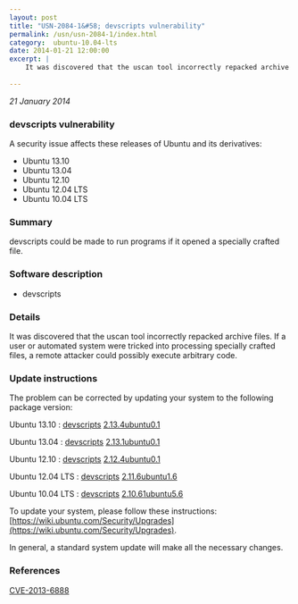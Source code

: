 ```yaml
---
layout: post
title: "USN-2084-1&#58; devscripts vulnerability"
permalink: /usn/usn-2084-1/index.html
category:  ubuntu-10.04-lts
date: 2014-01-21 12:00:00
excerpt: |
    It was discovered that the uscan tool incorrectly repacked archive files. If a user or automated system were tricked into processing specially crafted files, a remote attacker could possibly execute arbitrary code. 
    
--- 
```

 
 

*21 January 2014*

### devscripts vulnerability

A security issue affects these releases of Ubuntu and its derivatives:

* Ubuntu 13.10
* Ubuntu 13.04
* Ubuntu 12.10
* Ubuntu 12.04 LTS
* Ubuntu 10.04 LTS

### Summary

devscripts could be made to run programs if it opened a specially crafted file.

### Software description

* devscripts 

### Details

It was discovered that the uscan tool incorrectly repacked archive files. If a user or automated system were tricked into processing specially crafted files, a remote attacker could possibly execute arbitrary code. 

### Update instructions

The problem can be corrected by updating your system to the following package version:

Ubuntu 13.10
 : [devscripts](https://launchpad.net/ubuntu/+source/devscripts) <span> [2.13.4ubuntu0.1](https://launchpad.net/ubuntu/+source/devscripts/2.13.4ubuntu0.1) </span> 

Ubuntu 13.04
 : [devscripts](https://launchpad.net/ubuntu/+source/devscripts) <span> [2.13.1ubuntu0.1](https://launchpad.net/ubuntu/+source/devscripts/2.13.1ubuntu0.1) </span> 

Ubuntu 12.10
 : [devscripts](https://launchpad.net/ubuntu/+source/devscripts) <span> [2.12.4ubuntu0.1](https://launchpad.net/ubuntu/+source/devscripts/2.12.4ubuntu0.1) </span> 

Ubuntu 12.04 LTS
 : [devscripts](https://launchpad.net/ubuntu/+source/devscripts) <span> [2.11.6ubuntu1.6](https://launchpad.net/ubuntu/+source/devscripts/2.11.6ubuntu1.6) </span> 

Ubuntu 10.04 LTS
 : [devscripts](https://launchpad.net/ubuntu/+source/devscripts) <span> [2.10.61ubuntu5.6](https://launchpad.net/ubuntu/+source/devscripts/2.10.61ubuntu5.6) </span> 

To update your system, please follow these instructions: [https://wiki.ubuntu.com/Security/Upgrades](https://wiki.ubuntu.com/Security/Upgrades).

In general, a standard system update will make all the necessary changes. 

### References

 
 [CVE-2013-6888](http://people.ubuntu.com/~ubuntu-security/cve/CVE-2013-6888)
 

